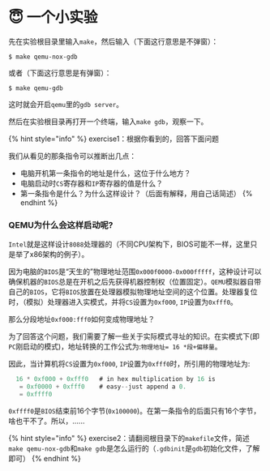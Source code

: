 # 😇 一个小实验

先在实验根目录里输入`make`，然后输入（下面这行意思是不弹窗）：

```
$ make qemu-nox-gdb
```

或者（下面这行意思是有弹窗）：

```
$ make qemu-gdb
```

这时就会开启`qemu`里的`gdb server`。

然后在实验根目录再打开一个终端，输入`make gdb`，观察一下。

{% hint style="info" %}
exercise1：根据你看到的，回答下面问题

我们从看见的那条指令可以推断出几点：

* 电脑开机第一条指令的地址是什么，这位于什么地方？
* 电脑启动时`CS`寄存器和`IP`寄存器的值是什么？
* 第一条指令是什么？为什么这样设计？（后面有解释，用自己话简述）
{% endhint %}

### QEMU为什么会这样启动呢?

`Intel`就是这样设计`8088`处理器的（不同CPU架构下，BIOS可能不一样，这里只是举了x86架构的例子）。

因为电脑的`BIOS`是“天生的”物理地址范围`0x000f0000-0x000fffff`，这种设计可以确保机器的`BIOS`总是在开机之后先获得机器控制权（位置固定）。`QEMU`模拟器自带自己的`BIOS`，它将`BIOS`放置在处理器模拟物理地址空间的这个位置。处理器复位时，（模拟）处理器进入实模式，并将`CS`设置为`0xf000`, `IP`设置为`0xfff0`。

那么分段地址`0xf000:fff0`如何变成物理地址？

为了回答这个问题，我们需要了解一些关于实际模式寻址的知识。在实模式下(即`PC`刚启动的模式)，地址转换的工作公式为:`物理地址= 16 *段+偏移量`。

因此，当计算机将`CS`设置为`0xf000`, `IP`设置为`0xfff0`时，所引用的物理地址为:

```c
  16 * 0xf000 + 0xfff0   # in hex multiplication by 16 is
   = 0xf0000 + 0xfff0    # easy--just append a 0.
   = 0xffff0 
```

`0xffff0`是`BIOS`结束前16个字节(`0x100000`)。在第一条指令的后面只有16个字节，啥也干不了。所以，......

{% hint style="info" %}
exercise2：请翻阅根目录下的`makefile`文件，简述`make qemu-nox-gdb`和`make gdb`是怎么运行的（`.gdbinit`是`gdb`初始化文件，了解即可）
{% endhint %}
